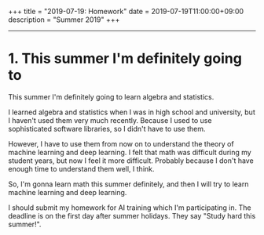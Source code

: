 +++
title =  "2019-07-19: Homework"
date = 2019-07-19T11:00:00+09:00
description = "Summer 2019"
+++

- - -
# 1. This summer I'm definitely going to

This summer I'm definitely going to learn algebra and statistics.

I learned algebra and statistics when I was in high school and university,
but I haven't used them very much recently.
Because I used to use sophisticated software libraries, so I didn't have to use them.

However, I have to use them from now on to understand
the theory of machine learning and deep learning.
I felt that math was difficult during my student years,
but now I feel it more difficult.
Probably because I don't have enough time to understand them well, I think.

So, I'm gonna learn math this summer definitely,
and then I will try to learn machine learning and deep learning.

I should submit my homework for AI training which I'm participating in.
The deadline is on the first day after summer holidays.
They say "Study hard this summer!".



